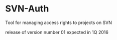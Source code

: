 # SVN-Auth
Tool for managing access rights to projects on SVN

release of version number 01 expected in 1Q 2016
